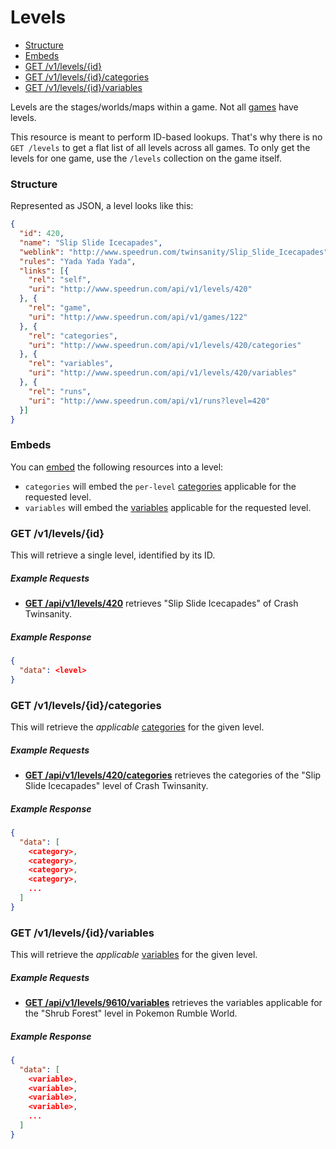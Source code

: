 # Levels

* [Structure](#structure)
* [Embeds](#embeds)
* [GET /v1/levels/{id}](#get-v1levelsid)
* [GET /v1/levels/{id}/categories](#get-v1levelsidcategories)
* [GET /v1/levels/{id}/variables](#get-v1levelsidvariables)

Levels are the stages/worlds/maps within a game. Not all [games](games.md) have levels.

This resource is meant to perform ID-based lookups. That's why there is no ``GET /levels`` to
get a flat list of all levels across all games. To only get the levels for one game, use the
``/levels`` collection on the game itself.

### Structure

Represented as JSON, a level looks like this:

```json
{
  "id": 420,
  "name": "Slip Slide Icecapades",
  "weblink": "http://www.speedrun.com/twinsanity/Slip_Slide_Icecapades",
  "rules": "Yada Yada Yada",
  "links": [{
    "rel": "self",
    "uri": "http://www.speedrun.com/api/v1/levels/420"
  }, {
    "rel": "game",
    "uri": "http://www.speedrun.com/api/v1/games/122"
  }, {
    "rel": "categories",
    "uri": "http://www.speedrun.com/api/v1/levels/420/categories"
  }, {
    "rel": "variables",
    "uri": "http://www.speedrun.com/api/v1/levels/420/variables"
  }, {
    "rel": "runs",
    "uri": "http://www.speedrun.com/api/v1/runs?level=420"
  }]
}
```

### Embeds

You can [embed](embedding.md) the following resources into a level:

* ``categories`` will embed the ``per-level`` [categories](categories.md) applicable for the requested
  level.
* ``variables`` will embed the [variables](variables.md) applicable for the requested level.

### GET /v1/levels/{id}

This will retrieve a single level, identified by its ID.

##### Example Requests

* [**GET /api/v1/levels/420**](http://www.speedrun.com/api/v1/levels/420) retrieves "Slip Slide
  Icecapades" of Crash Twinsanity.

##### Example Response

```json
{
  "data": <level>
}
```

### GET /v1/levels/{id}/categories

This will retrieve the *applicable* [categories](categories.md) for the given level.

##### Example Requests

* [**GET /api/v1/levels/420/categories**](http://www.speedrun.com/api/v1/levels/420/categories)
  retrieves the categories of the "Slip Slide Icecapades" level of Crash Twinsanity.

##### Example Response

```json
{
  "data": [
    <category>,
    <category>,
    <category>,
    <category>,
    ...
  ]
}
```

### GET /v1/levels/{id}/variables

This will retrieve the *applicable* [variables](variables.md) for the given level.

##### Example Requests

* [**GET /api/v1/levels/9610/variables**](http://www.speedrun.com/api/v1/levels/9610/variables)
  retrieves the variables applicable for the "Shrub Forest" level in Pokemon Rumble World.

##### Example Response

```json
{
  "data": [
    <variable>,
    <variable>,
    <variable>,
    <variable>,
    ...
  ]
}
```
